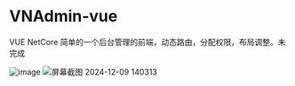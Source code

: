 # VNAdmin-vue
VUE NetCore 简单的一个后台管理的前端，动态路由，分配权限，布局调整。未完成


![image](https://github.com/user-attachments/assets/4aa60a4c-37ea-48f7-aec0-c8ad0d689724)
![屏幕截图 2024-12-09 140313](https://github.com/user-attachments/assets/f43a7b2b-0d47-4809-bfcb-3b4a082c3038)


